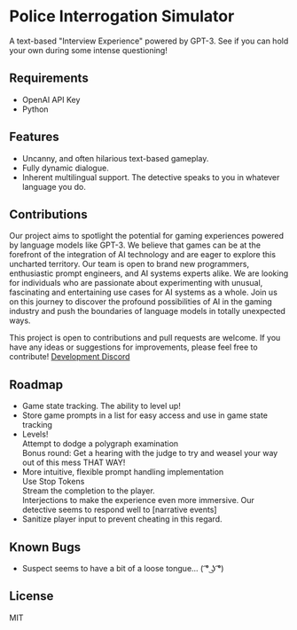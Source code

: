 <h1>Police Interrogation Simulator</h1>

<p>A text-based "Interview Experience" powered by GPT-3. See if you can hold your own during some intense questioning!</p>

<h2>Requirements</h2>
<ul>
  <li>OpenAI API Key</li>
  <li>Python</li>
</ul>

<h2>Features</h2>
<ul>
  <li>Uncanny, and often hilarious text-based gameplay.</li>
  <li>Fully dynamic dialogue.</li>
  <li>Inherent multilingual support. The detective speaks to you in whatever language you do.</li>
 </ul>

<h2>Contributions</h2>
<p>Our project aims to spotlight the potential for gaming experiences powered by language models like GPT-3. We believe that games can be at the forefront of the integration of AI technology and are eager to explore this uncharted territory. Our team is open to brand new programmers, enthusiastic prompt engineers, and AI systems experts alike. We are looking for individuals who are passionate about experimenting with unusual, fascinating and entertaining use cases for AI systems as a whole. Join us on this journey to discover the profound possibilities of AI in the gaming industry and push the boundaries of language models in totally unexpected ways.</p>
<p>This project is open to contributions and pull requests are welcome. If you have any ideas or suggestions for improvements, please feel free to contribute!
<a href="https://discord.gg/ep4DApswMj">Development Discord</a></p>

<h2>Roadmap</h2>
<ul>
  <li>Game state tracking. The ability to level up!</li>
  <li>Store game prompts in a list for easy access and use in game state tracking</li>
  <li>Levels!</li>
  Attempt to dodge a polygraph examination<br>
  Bonus round: Get a hearing with the judge to try and weasel your way out of this mess THAT WAY!
  <li>More intuitive, flexible prompt handling implementation</li>
  Use Stop Tokens<br>
  Stream the completion to the player.<br>
  Interjections to make the experience even more immersive. Our detective seems to respond well to [narrative events]
  <li>Sanitize player input to prevent cheating in this regard.</li>
</ul>

<h2>Known Bugs</h2>
<ul>
  <li>Suspect seems to have a bit of a loose tongue...  ( ͡° ͜ʖ ͡°) </li>
</ul>

<h2>License</h2>
<p>MIT</p>
